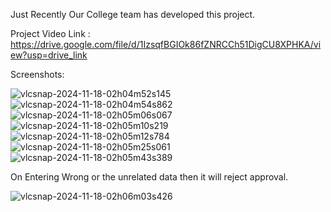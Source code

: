 Just Recently Our College team has developed this project.

Project Video Link : https://drive.google.com/file/d/1IzsqfBGIOk86fZNRCCh51DigCU8XPHKA/view?usp=drive_link

Screenshots:

![vlcsnap-2024-11-18-02h04m52s145](https://github.com/user-attachments/assets/ab6e3424-8b04-45b0-9cee-62c5cabbd1af)
![vlcsnap-2024-11-18-02h04m54s862](https://github.com/user-attachments/assets/a75d4ec3-40b6-47af-b18c-1b18cd65ff19)
![vlcsnap-2024-11-18-02h05m06s067](https://github.com/user-attachments/assets/e9c275aa-670f-442f-8c96-9233293fde72)
![vlcsnap-2024-11-18-02h05m10s219](https://github.com/user-attachments/assets/1c64d1a2-f9b7-48b4-b0a2-7c22df6d3355)
![vlcsnap-2024-11-18-02h05m12s784](https://github.com/user-attachments/assets/affdff2b-44f9-4172-b7cf-3084258c54e1)
![vlcsnap-2024-11-18-02h05m25s061](https://github.com/user-attachments/assets/9284ee4f-12b8-49e7-9072-473cbbb4ea58)
![vlcsnap-2024-11-18-02h05m43s389](https://github.com/user-attachments/assets/b1d9f1da-4ce8-42b9-bc6b-7fddbaf4aca3)

On Entering Wrong or the unrelated data then it will reject approval.

![vlcsnap-2024-11-18-02h06m03s426](https://github.com/user-attachments/assets/29c710f1-20e0-47b7-a3f1-fa3569e06c7a)
